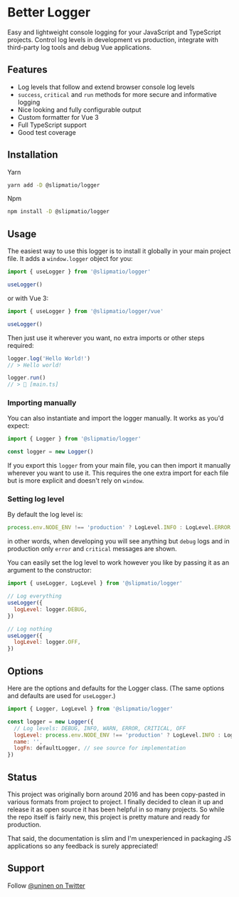 # Better Logger

Easy and lightweight console logging for your JavaScript and TypeScript projects. Control log levels in development vs production, integrate with third-party log tools and debug Vue applications.

## Features

- Log levels that follow and extend browser console log levels
- `success`, `critical` and `run` methods for more secure and informative logging
- Nice looking and fully configurable output
- Custom formatter for Vue 3
- Full TypeScript support
- Good test coverage

## Installation

Yarn

```sh
yarn add -D @slipmatio/logger
```

Npm

```sh
npm install -D @slipmatio/logger
```

## Usage

The easiest way to use this logger is to install it globally in your main project file. It adds a `window.logger` object for you:

```js
import { useLogger } from '@slipmatio/logger'

useLogger()
```

or with Vue 3:

```js
import { useLogger } from '@slipmatio/logger/vue'

useLogger()
```

Then just use it wherever you want, no extra imports or other steps required:

```js
logger.log('Hello World!')
// > Hello world!

logger.run()
// > 🚀 [main.ts]
```

### Importing manually

You can also instantiate and import the logger manually. It works as you'd expect:

```js
import { Logger } from '@slipmatio/logger'

const logger = new Logger()
```

If you export this `logger` from your main file, you can then import it manually wherever you want to use it. This requires the one extra import for each file but is more explicit and doesn't rely on `window`.

### Setting log level

By default the log level is:

```js
process.env.NODE_ENV !== 'production' ? LogLevel.INFO : LogLevel.ERROR
```

in other words, when developing you will see anything but `debug` logs and in production only `error` and `critical` messages are shown.

You can easily set the log level to work however you like by passing it as an argument to the constructor:

```js
import { useLogger, LogLevel } from '@slipmatio/logger'

// Log everything
useLogger({
  logLevel: logger.DEBUG,
})

// Log nothing
useLogger({
  logLevel: logger.OFF,
})
```

## Options

Here are the options and defaults for the Logger class. (The same options and defaults are used for `useLogger`.)

```js
import { Logger, LogLevel } from '@slipmatio/logger'

const logger = new Logger({
  // Log levels: DEBUG, INFO, WARN, ERROR, CRITICAL, OFF
  logLevel: process.env.NODE_ENV !== 'production' ? LogLevel.INFO : LogLevel.ERROR,
  name: '',
  logFn: defaultLogger, // see source for implementation
})
```

## Status

This project was originally born around 2016 and has been copy-pasted in various formats from project to project. I finally decided to clean it up and release it as open source it has been helpful in so many projects. So while the repo itself is fairly new, this project is pretty mature and ready for production.

That said, the documentation is slim and I'm unexperienced in packaging JS applications so any feedback is surely appreciated!

## Support

Follow [@uninen on Twitter](https://twitter.com/uninen)
